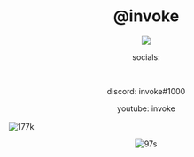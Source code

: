 <h1 align="center">@invoke</h1>

<p align="center"> <img src="https://cdn.discordapp.com/attachments/788476349265608734/793996765183213650/2e93ceb15c58480879d348b43f908743.gif" /> </p>
<p align="center">socials:</p><br/>
<p align="center">discord: invoke#1000<br/>
<p align="center">youtube: invoke<br/>

<p>&nbsp;<img align="center" src="https://github-readme-stats.vercel.app/api?username=177k&show_icons=true&theme=dark&hide_border=true&locale=en" alt="177k" /></p>
<p align="center"> <img src="https://komarev.com/ghpvc/?username=97s&label=Profile%20views&color=0e75b6&style=flat" alt="97s" /> </p>

